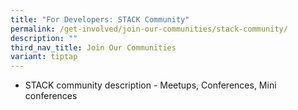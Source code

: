 ```yaml
---
title: "For Developers: STACK Community"
permalink: /get-involved/join-our-communities/stack-community/
description: ""
third_nav_title: Join Our Communities
variant: tiptap
---
```

* STACK community description - Meetups, Conferences, Mini conferences